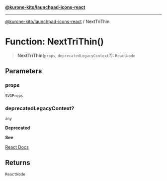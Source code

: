 [**@kurone-kito/launchpad-icons-react**](../README.md)

***

[@kurone-kito/launchpad-icons-react](../globals.md) / NextTriThin

# Function: NextTriThin()

> **NextTriThin**(`props`, `deprecatedLegacyContext`?): `ReactNode`

## Parameters

### props

`SVGProps`

### deprecatedLegacyContext?

`any`

**Deprecated**

**See**

[React Docs](https://legacy.reactjs.org/docs/legacy-context.html#referencing-context-in-lifecycle-methods)

## Returns

`ReactNode`
